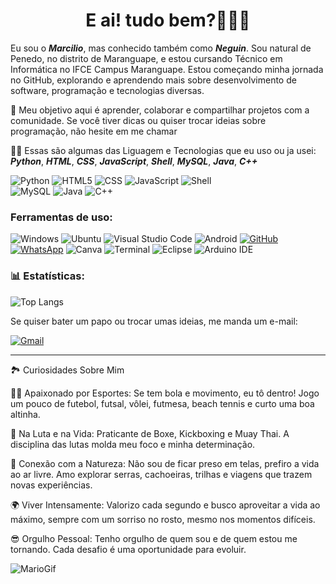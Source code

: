<h1 align="center"> E ai! tudo bem?🙋🏾‍♂️</h1>

Eu sou o _**Marcilio**_, mas conhecido também como _**Neguin**_. Sou natural de Penedo, no distrito de Maranguape, e estou cursando Técnico em Informática no IFCE Campus Maranguape. Estou começando minha jornada no GitHub, explorando e aprendendo mais sobre desenvolvimento de software, programação e tecnologias diversas.


🚀 Meu objetivo aqui é aprender, colaborar e compartilhar projetos com a comunidade. Se você tiver dicas ou quiser trocar ideias sobre programação, não hesite em me chamar

 👨‍💻 Essas são algumas das Liguagem e Tecnologias que eu uso ou ja usei: _**Python**_, _**HTML**_, _**CSS**_, _**JavaScript**_, _**Shell**_, _**MySQL**_, _**Java**_, _**C++**_


![Python](https://img.shields.io/badge/python-3670A0?style=for-the-badge&logo=python&logoColor=00008B)
![HTML5](https://img.shields.io/badge/html5-%23E34F26.svg?style=for-the-badge&logo=html5&logoColor=A52A2A)
![CSS](https://img.shields.io/badge/CSS-222222?&style=for-the-badge&logo=css3&logoColor=00BFFF)
![JavaScript](https://img.shields.io/badge/javascript-%23323330.svg?style=for-the-badge&logo=javascript&logoColor=FFD700)
![Shell](https://img.shields.io/badge/Shell-222222?style=for-the-badge&logo=Shell&logoColor=FF0000)                  
![MySQL](https://img.shields.io/badge/mysql-4479A1.svg?style=for-the-badge&logo=mysql&logoColor=white)
![Java](https://img.shields.io/badge/java-%23ED8B00.svg?style=for-the-badge&logo=openjdk&logoColor=000000)
![C++](https://img.shields.io/badge/c++-%2300599C.svg?style=for-the-badge&logo=c%2B%2B&logoColor=white) 



### Ferramentas de uso:                    


![Windows](https://img.shields.io/badge/Windows-000?style=for-the-badge&logo=windows&logoColor=2CA5E0)
![Ubuntu](https://img.shields.io/badge/Ubuntu-E95420.svg?style=for-the-badge&logo=Ubuntu&logoColor=white)
![Visual Studio Code](https://img.shields.io/badge/Visual_Studio_Code-0078D4?style=for-the-badge&logo=visual%20studio%20code&logoColor=white)
![Android](https://img.shields.io/badge/Android-3DDC84?style=for-the-badge&logo=android&logoColor=white)
[![GitHub](https://img.shields.io/badge/GitHub-100000?style=for-the-badge&logo=github&logoColor=white)](https://github.com/Neguin05)
[![WhatsApp](https://img.shields.io/badge/WhatsApp-25D366?style=for-the-badge&logo=whatsapp&logoColor=white)](https://wa.me/+5585989468578)
![Canva](https://img.shields.io/badge/Canva-%2300C4CC.svg?&style=for-the-badge&logo=Canva&logoColor=white)
![Terminal](https://img.shields.io/badge/Terminal-222222?style=for-the-badge&logo=Accenture&logoColor=white)
![Eclipse](https://img.shields.io/badge/Eclipse-2C2255?style=for-the-badge&logo=eclipse&logoColor=white)
![Arduino IDE](https://img.shields.io/badge/Arduino_IDE-00979D?style=for-the-badge&logo=arduino&logoColor=white)



### 📊 Estatísticas:

![Top Langs](https://github-readme-stats.vercel.app/api/top-langs/?username=anuraghazra&layout=compact&theme=dark)



Se quiser bater um papo ou trocar umas ideias, me manda um e-mail:

[![Gmail](https://img.shields.io/badge/Gmail-333333?style=for-the-badge&logo=gmail&logoColor=red)](mailto:marcilionunes2006@gmail.com)


___________________________________________
🏞️ Curiosidades Sobre Mim

🏃‍♂️ Apaixonado por Esportes: Se tem bola e movimento, eu tô dentro! Jogo um pouco de futebol, futsal, vôlei, futmesa, beach tennis e curto uma boa altinha.

🥊 Na Luta e na Vida: Praticante de Boxe, Kickboxing e Muay Thai. A disciplina das lutas molda meu foco e minha determinação.

🌿 Conexão com a Natureza: Não sou de ficar preso em telas, prefiro a vida ao ar livre. Amo explorar serras, cachoeiras, trilhas e viagens que trazem novas experiências.

🌍 Viver Intensamente: Valorizo cada segundo e busco aproveitar a vida ao máximo, sempre com um sorriso no rosto, mesmo nos momentos difíceis.

😎 Orgulho Pessoal: Tenho orgulho de quem sou e de quem estou me tornando. Cada desafio é uma oportunidade para evoluir.


![MarioGif](https://github.com/user-attachments/assets/d329facf-596b-488c-be7a-e380eb15ed69)

